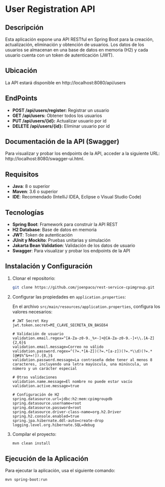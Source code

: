# User Registration API

## Descripción

Esta aplicación expone una API RESTful en Spring Boot para la creación, actualización, eliminación y obtención de usuarios. Los datos de los usuarios se almacenan en una base de datos en memoria (H2) y cada usuario cuenta con un token de autenticación (JWT).

## Ubicación
La API estará disponible en http://localhost:8080/api/users

## EndPoints
- **POST /api/users/register:** Registrar un usuario
- **GET /api/users:** Obtener todos los usuarios
- **PUT /api/users/{id}:** Actualizar usuario por id
- **DELETE /api/users/{id}:** Eliminar usuario por id

## Documentación de la API (Swagger)
Para visualizar y probar los endpoints de la API, acceder a la siguiente URL: http://localhost:8080/swagger-ui.html.


## Requisitos

- **Java**: 8 o superior
- **Maven**: 3.6 o superior
- **IDE**: Recomendado (IntelliJ IDEA, Eclipse o Visual Studio Code)

## Tecnologías

- **Spring Boot**: Framework para construir la API REST
- **H2 Database**: Base de datos en memoria
- **JWT**: Token de autenticación
- **JUnit y Mockito**: Pruebas unitarias y simulación
- **Jakarta Bean Validation**: Validación de los datos de usuario
- **Swagger**: Para visualizar y probar los endpoints de la API

## Instalación y Configuración

1. Clonar el repositorio:
    ```bash
    git clone https://github.com/joenpaco/rest-service-cpimgroup.git
    ```

2. Configurar las propiedades en `application.properties`:

   En el archivo `src/main/resources/application.properties`, configura los valores necesarios:

    ```properties
    # JWT Secret Key
    jwt.token.secret=MI_CLAVE_SECRETA_EN_BASE64

    # Validación de usuario
    validation.email.regex=^[A-Za-z0-9._%+-]+@[A-Za-z0-9.-]+\\.[A-Z]{2,6}$
    validation.email.message=Correo no válido
    validation.password.regex=^(?=.*[A-Z])(?=.*[a-z])(?=.*\\d)(?=.*[@#$%^&+=!]).{8,}$
    validation.password.message=La contraseña debe tener al menos 8 caracteres, incluyendo una letra mayúscula, una minúscula, un número y un carácter especial
   
    # Otras validaciones
    validation.name.message=El nombre no puede estar vacío
    validation.active.message=true
   
    # Configuración de H2
    spring.datasource.url=jdbc:h2:mem:cpimgroupdb
    spring.datasource.username=root
    spring.datasource.password=root
    spring.datasource.driver-class-name=org.h2.Driver
    spring.h2.console.enabled=true
    spring.jpa.hibernate.ddl-auto=create-drop
    logging.level.org.hibernate.SQL=debug
    ```

3. Compilar el proyecto:
    ```bash
    mvn clean install
    ```

## Ejecución de la Aplicación

Para ejecutar la aplicación, usa el siguiente comando:

```bash
mvn spring-boot:run

